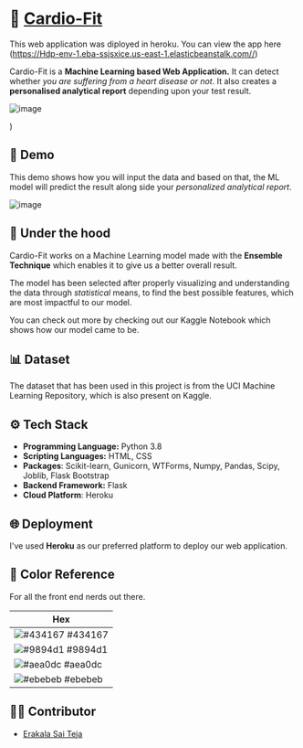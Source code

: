 
# 💜 [Cardio-Fit](https://https://hdpsai09.herokuapp.com//)

This web application was diployed in heroku.
You can view the app here (https://Hdp-env-1.eba-ssjsxice.us-east-1.elasticbeanstalk.com//)

Cardio-Fit is a **Machine Learning based Web Application.** It can detect whether *you are suffering from a heart disease or not*. It also creates a **personalised analytical report** depending upon your test result.

![image](https://user-images.githubusercontent.com/91062397/164166782-e5297427-78f6-4456-b870-9dd3cfa2b218.png)

)


## 🎥 Demo
This demo shows how you will input the data and based on that, the ML model will predict the result along side your *personalized analytical report*.

![image](https://user-images.githubusercontent.com/91062397/164166940-4e1a9dc1-92c4-48e4-b444-6b00d02f16a2.png)


## 🤖 Under the hood

Cardio-Fit works on a Machine Learning model made with the **Ensemble Technique** which enables it to give us a better overall result.

The model has been selected after properly visualizing and understanding the data through *statistical* means, to find the best possible features, which are most impactful to our model.

You can check out more by checking out our Kaggle Notebook which shows how our model came to be.
## 📊 Dataset

The dataset that has been used in this project is from the UCI Machine Learning Repository, which is also present on Kaggle.


  
## ⚙️ Tech Stack

- **Programming Language:** Python 3.8
- **Scripting Languages:** HTML, CSS
- **Packages**: Scikit-learn, Gunicorn, WTForms, Numpy, Pandas, Scipy, Joblib, Flask Bootstrap
- **Backend Framework:** Flask
- **Cloud Platform**: Heroku

## 🌐 Deployment

I've used **Heroku** as our preferred platform to deploy our web application.

  ## 🎨 Color Reference

For all the front end nerds out there.

|Hex                                                             |
|----------------------------------------------------------------|
|![#434167](https://via.placeholder.com/10/434167?text=+) #434167 |
|![#9894d1](https://via.placeholder.com/10/9894d1?text=+) #9894d1 |
|![#aea0dc](https://via.placeholder.com/10/aea0dc?text=+) #aea0dc |
|![#ebebeb](https://via.placeholder.com/10/ebebeb?text=+) #ebebeb |


## 👨‍💻 Contributor

- [Erakala Sai Teja](https://github.com/SaiTeja0501/)

  
